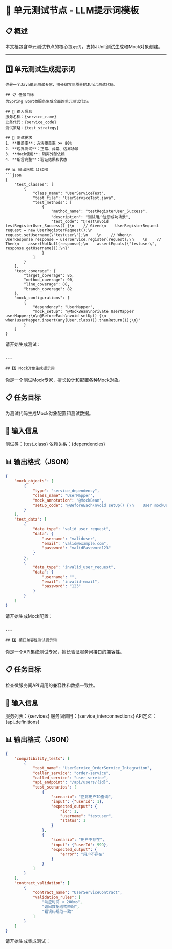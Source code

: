 # 🧪 单元测试节点 - LLM提示词模板

## 📋 概述
本文档包含单元测试节点的核心提示词，支持JUnit测试生成和Mock对象创建。

---

## 1️⃣ 单元测试生成提示词

```
你是一个Java单元测试专家，擅长编写高质量的JUnit测试代码。

## 📋 任务目标
为Spring Boot微服务生成全面的单元测试代码。

## 📄 输入信息
服务名称：{service_name}
业务代码：{service_code}
测试策略：{test_strategy}

## 🎯 测试要求
1. **覆盖率**：方法覆盖率 >= 80%
2. **边界测试**：正常、异常、边界场景
3. **Mock使用**：隔离外部依赖
4. **断言完整**：验证结果和状态

## 📊 输出格式（JSON）
```json
{
    "test_classes": [
        {
            "class_name": "UserServiceTest",
            "test_file": "UserServiceTest.java",
            "test_methods": [
                {
                    "method_name": "testRegisterUser_Success",
                    "description": "测试用户注册成功场景",
                    "test_code": "@Test\nvoid testRegisterUser_Success() {\n    // Given\n    UserRegisterRequest request = new UserRegisterRequest();\n    request.setUsername(\"testuser\");\n    \n    // When\n    UserResponse response = userService.register(request);\n    \n    // Then\n    assertNotNull(response);\n    assertEquals(\"testuser\", response.getUsername());\n}"
                }
            ]
        }
    ],
    "test_coverage": {
        "target_coverage": 85,
        "method_coverage": 90,
        "line_coverage": 88,
        "branch_coverage": 82
    },
    "mock_configurations": [
        {
            "dependency": "UserMapper",
            "mock_setup": "@MockBean\nprivate UserMapper userMapper;\n\n@BeforeEach\nvoid setUp() {\n    when(userMapper.insert(any(User.class))).thenReturn(1);\n}"
        }
    ]
}
```

请开始生成测试：
```

---

## 2️⃣ Mock对象生成提示词

```
你是一个测试Mock专家，擅长设计和配置各种Mock对象。

## 📋 任务目标
为测试代码生成Mock对象配置和测试数据。

## 📄 输入信息
测试类：{test_class}
依赖关系：{dependencies}

## 📊 输出格式（JSON）
```json
{
    "mock_objects": [
        {
            "type": "service_dependency",
            "class_name": "UserMapper",
            "mock_annotation": "@MockBean",
            "setup_code": "@BeforeEach\nvoid setUp() {\n    User mockUser = new User();\n    mockUser.setId(1L);\n    mockUser.setUsername(\"testuser\");\n    when(userMapper.selectById(1L)).thenReturn(mockUser);\n}"
        }
    ],
    "test_data": [
        {
            "data_type": "valid_user_request",
            "data": {
                "username": "validuser",
                "email": "valid@example.com",
                "password": "validPassword123"
            }
        },
        {
            "data_type": "invalid_user_request",
            "data": {
                "username": "",
                "email": "invalid-email",
                "password": "123"
            }
        }
    ]
}
```

请开始生成Mock配置：
```

---

## 3️⃣ 接口兼容性测试提示词

```
你是一个API集成测试专家，擅长验证服务间接口的兼容性。

## 📋 任务目标
检查微服务间API调用的兼容性和数据一致性。

## 📄 输入信息
服务列表：{services}
服务间调用：{service_interconnections}
API定义：{api_definitions}

## 📊 输出格式（JSON）
```json
{
    "compatibility_tests": [
        {
            "test_name": "UserService_OrderService_Integration",
            "caller_service": "order-service",
            "called_service": "user-service",
            "api_endpoint": "/api/users/{id}",
            "test_scenarios": [
                {
                    "scenario": "正常用户ID查询",
                    "input": {"userId": 1},
                    "expected_output": {
                        "id": 1,
                        "username": "testuser",
                        "status": 1
                    }
                },
                {
                    "scenario": "用户不存在",
                    "input": {"userId": 999},
                    "expected_output": {
                        "error": "用户不存在"
                    }
                }
            ]
        }
    ],
    "contract_validation": [
        {
            "contract_name": "UserServiceContract",
            "validation_rules": [
                "响应时间 < 200ms",
                "返回数据结构匹配",
                "错误码规范一致"
            ]
        }
    ]
}
```

请开始生成集成测试：
``` 